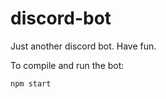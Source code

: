 # discord-bot

Just another discord bot. Have fun.

To compile and run the bot:

```console
npm start
```
